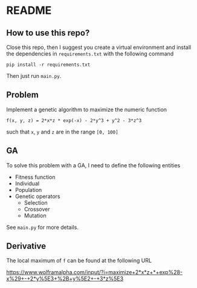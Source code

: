 # README

## How to use this repo?

Close this repo, then I suggest you create a virtual environment and install the dependencies in `requirements.txt` with the following command

    pip install -r requirements.txt
    
Then just run `main.py`.

## Problem

Implement a genetic algorithm to maximize the numeric function 

    f(x, y, z) = 2*x*z * exp(-x) - 2*y^3 + y^2 - 3*z^3
    
such that `x`, `y` and `z` are in the range `[0, 100]`

## GA

To solve this problem with a GA, I need to define the following entities

- Fitness function
- Individual
- Population
- Genetic operators
    - Selection
    - Crossover
    - Mutation

See `main.py` for more details.

## Derivative

The local maximum of `f` can be found at the following URL

https://www.wolframalpha.com/input/?i=maximize+2*x*z+*+exp%28-x%29+-+2*y%5E3+%2B+y%5E2+-+3*z%5E3
